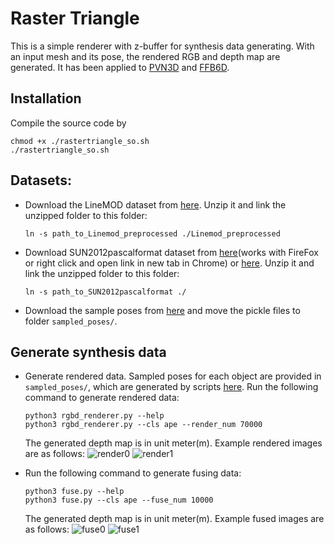 # Raster Triangle
This is a simple renderer with z-buffer for synthesis data generating. With an input mesh and its pose, the rendered RGB and depth map are generated. It has been applied to [PVN3D](https://github.com/ethnhe/PVN3D) and [FFB6D](https://github.com/ethnhe/FFB6D).

## Installation
Compile the source code by
```shell
chmod +x ./rastertriangle_so.sh
./rastertriangle_so.sh
```

## Datasets:
- Download the LineMOD dataset from [here](https://drive.google.com/drive/folders/19ivHpaKm9dOrr12fzC8IDFczWRPFxho7). Unzip it and link the unzipped folder to this folder:
    ```shell
    ln -s path_to_Linemod_preprocessed ./Linemod_preprocessed
    ```
- Download SUN2012pascalformat dataset from [here](http://groups.csail.mit.edu/vision/SUN/releases/SUN2012pascalformat.tar.gz)(works with FireFox or right click and open link in new tab in Chrome) or [here](https://github.com/ShapeNet/RenderForCNN/blob/master/datasets/get_sun2012pascalformat.sh). Unzip it and link the unzipped folder to this folder:
    ```shell
    ln -s path_to_SUN2012pascalformat ./
    ```
- Download the sample poses from [here](https://hkustconnect-my.sharepoint.com/:f:/g/personal/yhebk_connect_ust_hk/End-Ha7PuQFNktD_ZqBIuQgBwR0wNVDPi-Bneulo7Dy-JA?e=WQba57) and move the pickle files to folder ```sampled_poses/```.

## Generate synthesis data
- Generate rendered data. Sampled poses for each object are provided in ``sampled_poses/``, which are generated by scripts [here](https://github.com/zju3dv/pvnet-rendering). Run the following command to generate rendered data:
    ```shell
    python3 rgbd_renderer.py --help
    python3 rgbd_renderer.py --cls ape --render_num 70000
    ```
    The generated depth map is in unit meter(m).
    Example rendered images are as follows:
    ![render0](./example_images/rnd0.png)
    ![render1](./example_images/rnd1.png)


- Run the following command to generate fusing data:
    ```shell
    python3 fuse.py --help
    python3 fuse.py --cls ape --fuse_num 10000
    ```
    The generated depth map is in unit meter(m).
    Example fused images are as follows:
    ![fuse0](./example_images/fuse0.png)
    ![fuse1](./example_images/fuse1.png)

